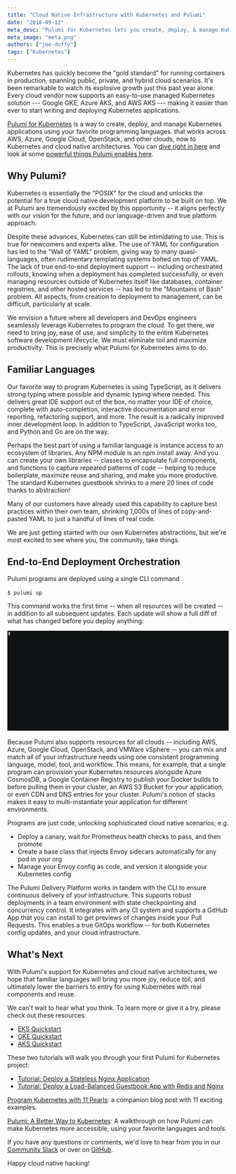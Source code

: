 ```yaml
---
title: "Cloud Native Infrastructure with Kubernetes and Pulumi"
date: "2018-09-12"
meta_desc: "Pulumi for Kubernetes lets you create, deploy, & manage Kubernetes apps using programming language across AWS, Azure, Google Cloud, and native environments."
meta_image: "meta.png"
authors: ["joe-duffy"]
tags: ["Kubernetes"]
---
```


Kubernetes has quickly become the "gold standard" for running containers
in production, spanning public, private, and hybrid cloud scenarios.
It's been remarkable to watch its explosive growth just this
past year alone. Every cloud vendor now supports an easy-to-use managed
Kubernetes solution --- Google GKE, Azure AKS, and AWS AKS --- making it
easier than ever to start writing and deploying Kubernetes
applications.

[Pulumi for Kubernetes](https://info.pulumi.com/press-release/pulumi-cloud-native-sdk-delivers-cloud-native-infrastructure-as-code-for-kubernetes) is
a way to create, deploy, and manage Kubernetes applications using your
favorite programming languages.
that works across AWS, Azure, Google Cloud, OpenStack, and other clouds,
now to Kubernetes and cloud native architectures. You can
[dive right in here](/docs/iac/get-started/kubernetes/) and
look at some
[powerful things Pulumi enables here](/blog/program-kubernetes-with-11-cloud-native-pulumi-pearls/).
<!--more-->

## Why Pulumi?

Kubernetes is essentially the "POSIX" for the cloud and unlocks the
potential for a true cloud native development platform to be built on
top. We at Pulumi are tremendously excited by this opportunity -- it
aligns perfectly with our vision for the future, and our language-driven
and true platform approach.

Despite these advances, Kubernetes can still be intimidating to use.
This is true for newcomers and experts alike. The use of YAML for
configuration has led to the "Wall of YAML" problem, giving way to many
quasi-languages, often rudimentary templating systems bolted on top of
YAML. The lack of true end-to-end deployment support -- including
orchestrated rollouts, knowing when a deployment has completed
successfully, or even managing resources outside of Kubernetes itself
like databases, container registries, and other hosted services -- has
led to the "Mountains of Bash" problem. All aspects, from creation to
deployment to management, can be difficult, particularly at scale.

We envision a future where all developers and DevOps engineers
seamlessly leverage Kubernetes to program the cloud. To get there, we
need to bring joy, ease of use, and simplicity to the entire Kubernetes
software development lifecycle. We must eliminate toil and maximize
productivity. This is precisely what Pulumi for Kubernetes aims to do.

## Familiar Languages

Our favorite way to program Kubernetes is using TypeScript, as it
delivers strong typing where possible and dynamic typing where needed.
This delivers great IDE support out of the box, no matter your IDE of
choice, complete with auto-completion, interactive documentation and
error reporting, refactoring support, and more. The result is a
radically improved inner development loop. In addition to TypeScript,
JavaScript works too, and Python and Go are on the way.

Perhaps the best part of using a familiar language is instance access to an
ecosystem of libraries. Any NPM module is an npm install away. And you
can create your own libraries -- classes to encapsulate full
components, and functions to capture repeated patterns of code --
helping to reduce boilerplate, maximize reuse and sharing, and make you
more productive. The standard Kubernetes guestbook shrinks to a mere 20
lines of code thanks to abstraction!

Many of our customers have already used this capability to capture best
practices within their own team, shrinking 1,000s of lines of
copy-and-pasted YAML to just a handful of lines of real code.

We are just getting started with our own Kubernetes abstractions, but
we're most excited to see where you, the community, take things.

## End-to-End Deployment Orchestration

Pulumi programs are deployed using a single CLI command

`$ pulumi up`

This command works the first time -- when all resources will be created
-- in addition to all subsequent updates. Each update will show a full
diff of what has changed before you deploy anything:

![Pulumi diffing resources](./diff.gif)

Because Pulumi also supports resources for all clouds -- including AWS,
Azure, Google Cloud, OpenStack, and VMWare vSphere -- you can mix and
match all of your infrastructure needs using one consistent programming
language, model, tool, and workflow. This means, for example, that a
single program can provision your Kubernetes resources alongside Azure
CosmosDB, a Google Container Registry to publish your Docker builds to
before pulling them in your cluster, an AWS S3 Bucket for your
application, or even CDN and DNS entries for your cluster. Pulumi's
notion of stacks makes it easy to multi-instantiate your application for
different environments.

Programs are just code, unlocking sophisticated cloud native scenarios;
e.g.

- Deploy a canary, wait for Prometheus health checks to pass, and then
    promote
- Create a base class that injects Envoy sidecars automatically for
    any pod in your org
- Manage your Envoy config as code, and version it alongside your
    Kubernetes config

The Pulumi Delivery Platform works in tandem with the CLI to ensure
continuous delivery of your infrastructure. This supports robust
deployments in a team environment with state checkpointing and
concurrency control. It integrates with any CI system and supports a
GitHub App that you can install to get previews of changes inside your
Pull Requests. This enables a true GitOps workflow -- for both
Kubernetes config updates, and your cloud infrastructure.

## What's Next

With Pulumi's
support for Kubernetes and cloud native architectures, we hope that familiar languages will
bring you more joy, reduce toil, and ultimately lower the barriers to
entry for using Kubernetes with real components and reuse.

We can't wait to hear what you think. To learn more or give it a try,
please check out these resources:

- [EKS Quickstart](/registry/packages/kubernetes/how-to-guides/eks/)
- [GKE Quickstart](/registry/packages/kubernetes/how-to-guides/gke/)
- [AKS Quickstart](/registry/packages/kubernetes/how-to-guides/aks/)

These two tutorials will walk you through your first Pulumi for Kubernetes project:

- [Tutorial: Deploy a Stateless Nginx Application](/registry/packages/kubernetes/how-to-guides/stateless-app)
- [Tutorial: Deploy a Load-Balanced Guestbook App with Redis and Nginx](/registry/packages/kubernetes/how-to-guides/guestbook)

[Program Kubernetes with 11 Pearls](/blog/program-kubernetes-with-11-cloud-native-pulumi-pearls/):
a companion blog post with 11 exciting examples.

[Pulumi: A Better Way to Kubernetes](/blog/pulumi-a-better-way-to-kubernetes): A walkthrough on how Pulumi can make Kubernetes more accessible, using your favorite languages and tools.

If you have any questions or comments, we'd love to hear from you in our
[Community Slack](https://slack.pulumi.com) or over on
[GitHub](https://github.com/pulumi).

Happy cloud native hacking!
